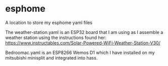 # esphome
A location to store my esphome yaml files


The weather-station.yaml is an ESP32 board that I am using as I assemble a weather station using the instructions found her: https://www.instructables.com/Solar-Powered-WiFi-Weather-Station-V30/

Bedroomac.yaml is an ESP8266 Wemos D1 which I have installed on my mitsubishi minisplit and integrated into hass.
